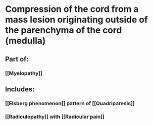 # Compression of the cord from a mass lesion originating outside of the parenchyma of the cord (medulla)
## Part of:
### [[Myelopathy]]
## Includes:
### [[Elsberg phenomenon]] pattern of [[Quadriparesis]]
### [[Radiculopathy]] with [[Radicular pain]]